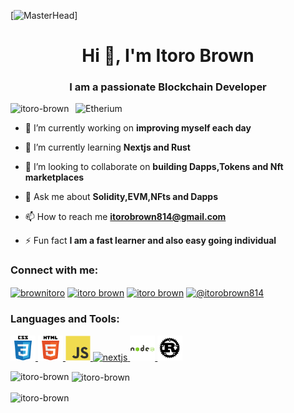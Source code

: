 [![MasterHead](https://images.unsplash.com/photo-1556244573-c3686c0f0e78?ixlib=rb-1.2.1&ixid=MnwxMjA3fDB8MHxwaG90by1wYWdlfHx8fGVufDB8fHx8&auto=format&fit=crop&w=1032&q=80)]
<h1 align="center">Hi 👋, I'm Itoro Brown</h1>
<h3 align="center">I am a passionate Blockchain Developer</h3>
<img align="right" alt= "Etherium" width="400" src="https://images.unsplash.com/photo-1639152201720-5e536d254d81?ixlib=rb-1.2.1&ixid=MnwxMjA3fDB8MHxzZWFyY2h8Nnx8ZXRoZXJldW18ZW58MHx8MHx8&auto=format&fit=crop&w=500&q=60"

<p align="left"> <img src="https://komarev.com/ghpvc/?username=itoro-brown&label=Profile%20views&color=0e75b6&style=flat" alt="itoro-brown" /> </p>

- 🔭 I’m currently working on **improving myself each day**

- 🌱 I’m currently learning **Nextjs and Rust**

- 👯 I’m looking to collaborate on **building Dapps,Tokens and Nft marketplaces**

- 💬 Ask me about **Solidity,EVM,NFts and Dapps**

- 📫 How to reach me **itorobrown814@gmail.com**

- ⚡ Fun fact **I am a fast learner and also easy going individual**

<h3 align="left">Connect with me:</h3>
<p align="left">
<a href="https://twitter.com/brownitoro" target="blank"><img align="center" src="https://raw.githubusercontent.com/rahuldkjain/github-profile-readme-generator/master/src/images/icons/Social/twitter.svg" alt="brownitoro" height="30" width="40" /></a>
<a href="https://linkedin.com/in/itoro brown" target="blank"><img align="center" src="https://raw.githubusercontent.com/rahuldkjain/github-profile-readme-generator/master/src/images/icons/Social/linked-in-alt.svg" alt="itoro brown" height="30" width="40" /></a>
<a href="https://fb.com/itoro brown" target="blank"><img align="center" src="https://raw.githubusercontent.com/rahuldkjain/github-profile-readme-generator/master/src/images/icons/Social/facebook.svg" alt="itoro brown" height="30" width="40" /></a>
<a href="https://medium.com/@itorobrown814" target="blank"><img align="center" src="https://raw.githubusercontent.com/rahuldkjain/github-profile-readme-generator/master/src/images/icons/Social/medium.svg" alt="@itorobrown814" height="30" width="40" /></a>
</p>

<h3 align="left">Languages and Tools:</h3>
<p align="left"> <a href="https://www.w3schools.com/css/" target="_blank" rel="noreferrer"> <img src="https://raw.githubusercontent.com/devicons/devicon/master/icons/css3/css3-original-wordmark.svg" alt="css3" width="40" height="40"/> </a> <a href="https://www.w3.org/html/" target="_blank" rel="noreferrer"> <img src="https://raw.githubusercontent.com/devicons/devicon/master/icons/html5/html5-original-wordmark.svg" alt="html5" width="40" height="40"/> </a> <a href="https://developer.mozilla.org/en-US/docs/Web/JavaScript" target="_blank" rel="noreferrer"> <img src="https://raw.githubusercontent.com/devicons/devicon/master/icons/javascript/javascript-original.svg" alt="javascript" width="40" height="40"/> </a> <a href="https://nextjs.org/" target="_blank" rel="noreferrer"> <img src="https://cdn.worldvectorlogo.com/logos/nextjs-2.svg" alt="nextjs" width="40" height="40"/> </a> <a href="https://nodejs.org" target="_blank" rel="noreferrer"> <img src="https://raw.githubusercontent.com/devicons/devicon/master/icons/nodejs/nodejs-original-wordmark.svg" alt="nodejs" width="40" height="40"/> </a> <a href="https://www.rust-lang.org" target="_blank" rel="noreferrer"> <img src="https://raw.githubusercontent.com/devicons/devicon/master/icons/rust/rust-plain.svg" alt="rust" width="40" height="40"/> </a> </p>

<p><img align="left" src="https://github-readme-stats.vercel.app/api/top-langs?username=itoro-brown&show_icons=true&locale=en&layout=compact" alt="itoro-brown" /></p>

<p>&nbsp;<img align="center" src="https://github-readme-stats.vercel.app/api?username=itoro-brown&show_icons=true&locale=en" alt="itoro-brown" /></p>

<p><img align="center" src="https://github-readme-streak-stats.herokuapp.com/?user=itoro-brown&" alt="itoro-brown" /></p>

